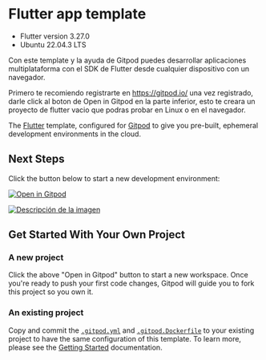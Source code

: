 # Flutter app template 
- Flutter version 3.27.0
- Ubuntu 22.04.3 LTS
  
Con este template y la ayuda de Gitpod puedes desarrollar aplicaciones multiplataforma con el SDK de Flutter desde cualquier dispositivo con un navegador.

Primero te recomiendo registrarte en https://gitpod.io/ una vez registrado, darle click al boton de Open in Gitpod en la parte inferior, esto te creara un proyecto de flutter vacio que podras probar en Linux o en el navegador.

The [Flutter](https://flutter.dev/) template, configured for [Gitpod](https://www.gitpod.io) to give you pre-built, ephemeral development environments in the cloud.

## Next Steps

Click the button below to start a new development environment:

[![Open in Gitpod](https://gitpod.io/button/open-in-gitpod.svg)](https://gitpod.io/#https://github.com/faustinoloeza/flutter-gitpod)


[![Descripción de la imagen](https://i.imgur.com/R4kDwqX.png)](https://i.imgur.com/R4kDwqX.png)



## Get Started With Your Own Project

### A new project

Click the above "Open in Gitpod" button to start a new workspace. Once you're ready to push your first code changes, Gitpod will guide you to fork this project so you own it.

### An existing project

Copy and commit the [`.gitpod.yml`](./.gitpod.yml) and [`.gitpod.Dockerfile`](./.gitpod.Dockerfile) to your existing project to have the same configuration of this template. To learn more, please see the [Getting Started](https://www.gitpod.io/docs/getting-started) documentation.
